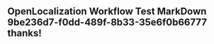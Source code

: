 <properties
ms.topic="hero-topic"
ms.test1="hero-topic"
ms.test2="test"/>

## OpenLocalization Workflow Test MarkDown 9be236d7-f0dd-489f-8b33-35e6f0b66777 thanks!
<!--HONumber=Mar16_HO2-->
